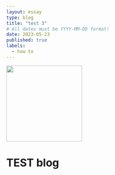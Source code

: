```yaml
---
layout: essay
type: blog
title: "test 3"
# All dates must be YYYY-MM-DD format!
date: 2023-05-23
published: true
labels:
  - how to
---
```


<img width="200px" class="rounded float-start pe-4" src="../img/containerize/docker.test">

# TEST blog